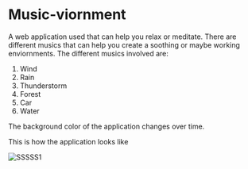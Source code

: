 # Music-viornment

A web application used that can help you relax or meditate. There are different musics that can help you create a soothing or maybe working enviornments. The different musics involved are:
1. Wind
2. Rain
3. Thunderstorm
4. Forest
5. Car
6. Water

The background color of the application changes over time.

This is how the application looks like

![SSSSS1](https://user-images.githubusercontent.com/51265433/158699852-855bf9fd-d23d-4d5b-a070-45079b605378.png)
